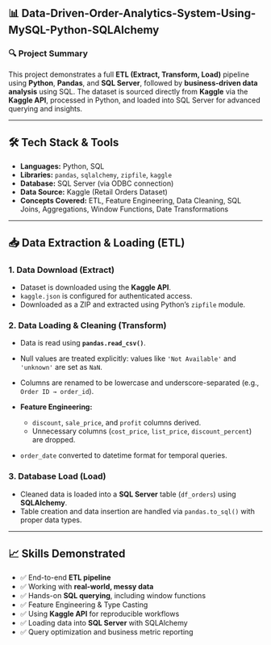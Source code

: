 
## 📊 Data-Driven-Order-Analytics-System-Using-MySQL-Python-SQLAlchemy

### 🔍 Project Summary

This project demonstrates a full **ETL (Extract, Transform, Load)** pipeline using **Python**, **Pandas**, and **SQL Server**, followed by **business-driven data analysis** using SQL. The dataset is sourced directly from **Kaggle** via the **Kaggle API**, processed in Python, and loaded into SQL Server for advanced querying and insights.

---

## 🛠️ Tech Stack & Tools

* **Languages:** Python, SQL
* **Libraries:** `pandas`, `sqlalchemy`, `zipfile`, `kaggle`
* **Database:** SQL Server (via ODBC connection)
* **Data Source:** Kaggle (Retail Orders Dataset)
* **Concepts Covered:** ETL, Feature Engineering, Data Cleaning, SQL Joins, Aggregations, Window Functions, Date Transformations

---

## 📥 Data Extraction & Loading (ETL)

### 1. **Data Download (Extract)**

* Dataset is downloaded using the **Kaggle API**.
* `kaggle.json` is configured for authenticated access.
* Downloaded as a ZIP and extracted using Python’s `zipfile` module.

### 2. **Data Loading & Cleaning (Transform)**

* Data is read using **`pandas.read_csv()`**.
* Null values are treated explicitly: values like `'Not Available'` and `'unknown'` are set as `NaN`.
* Columns are renamed to be lowercase and underscore-separated (e.g., `Order ID → order_id`).
* **Feature Engineering:**

  * `discount`, `sale_price`, and `profit` columns derived.
  * Unnecessary columns (`cost_price`, `list_price`, `discount_percent`) are dropped.
* `order_date` converted to datetime format for temporal queries.

### 3. **Database Load (Load)**

* Cleaned data is loaded into a **SQL Server** table (`df_orders`) using **SQLAlchemy**.
* Table creation and data insertion are handled via `pandas.to_sql()` with proper data types.

---

## 📈 Skills Demonstrated

* ✅ End-to-end **ETL pipeline**
* ✅ Working with **real-world, messy data**
* ✅ Hands-on **SQL querying**, including window functions
* ✅ Feature Engineering & Type Casting
* ✅ Using **Kaggle API** for reproducible workflows
* ✅ Loading data into **SQL Server** with SQLAlchemy
* ✅ Query optimization and business metric reporting
